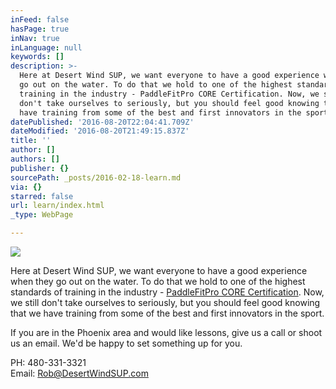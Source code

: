 ```yaml
---
inFeed: false
hasPage: true
inNav: true
inLanguage: null
keywords: []
description: >-
  Here at Desert Wind SUP, we want everyone to have a good experience when they
  go out on the water. To do that we hold to one of the highest standards of
  training in the industry - PaddleFitPro CORE Certification. Now, we still
  don't take ourselves to seriously, but you should feel good knowing that we
  have training from some of the best and first innovators in the sport.
datePublished: '2016-08-20T22:04:41.709Z'
dateModified: '2016-08-20T21:49:15.837Z'
title: ''
author: []
authors: []
publisher: {}
sourcePath: _posts/2016-02-18-learn.md
via: {}
starred: false
url: learn/index.html
_type: WebPage

---
```

![](https://the-grid-user-content.s3-us-west-2.amazonaws.com/b95086f3-2fdd-4628-96fe-2dbfd050368d.jpg)

Here at Desert Wind SUP, we want everyone to have a good experience when they go out on the water. To do that we hold to one of the highest standards of training in the industry - [PaddleFitPro CORE Certification][0]. Now, we still don't take ourselves to seriously, but you should feel good knowing that we have training from some of the best and first innovators in the sport.

If you are in the Phoenix area and would like lessons, give us a call or shoot us an email. We'd be happy to set something up for you.

PH: 480-331-3321  
Email: Rob@DesertWindSUP.com

[0]: http://www.paddlefitpro.com/